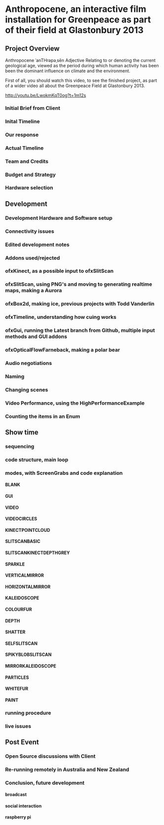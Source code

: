 # Anthropocene, an interactive film installation for Greenpeace as part of their field at Glastonbury 2013 

## Project Overview

Anthropocene ˈanTHrəpəˌsēn
Adjective
Relating to or denoting the current geological age, viewed as the period during which human activity has been been the dominant influence on climate and the environment.

First of all, you should watch this video, to see the finished project, as part of a wider video all about the Greenpeace Field at Glastonbury 2013.

http://youtu.be/LwokmKqT0og?t=1m12s

### Initial Brief from Client
### Inital Timeline
### Our response
### Actual Timeline
### Team and Credits
### Budget and Strategy
### Hardware selection
## Development
### Development Hardware and Software setup
### Connectivity issues
### Edited development notes
### Addons used/rejected
### ofxKinect, as a possible input to ofxSlitScan
### ofxSlitScan, using PNG's and moving to generating realtime maps, making a Aurora
### ofxBox2d, making ice, previous projects with Todd Vanderlin
### ofxTimeline, understanding how cuing works
### ofxGui, running the Latest branch from Github, multiple input methods and GUI addons
### ofxOpticalFlowFarneback, making a polar bear
### Audio negotiations
### Naming
### Changing scenes
### Video Performance, using the HighPerformanceExample
### Counting the items in an Enum
## Show time
### sequencing
### code structure, main loop
### modes, with ScreenGrabs and code explanation
#### BLANK
#### GUI
#### VIDEO
#### VIDEOCIRCLES
#### KINECTPOINTCLOUD
#### SLITSCANBASIC
#### SLITSCANKINECTDEPTHGREY
#### SPARKLE
#### VERTICALMIRROR
#### HORIZONTALMIRROR
#### KALEIDOSCOPE
#### COLOURFUR
#### DEPTH
#### SHATTER
#### SELFSLITSCAN
#### SPIKYBLOBSLITSCAN
#### MIRRORKALEIDOSCOPE
#### PARTICLES
#### WHITEFUR
#### PAINT
### running procedure
### live issues
## Post Event
### Open Source discussions with Client
### Re-running remotely in Australia and New Zealand
### Conclusion, future development
#### broadcast
#### social interaction
#### raspberry pi

